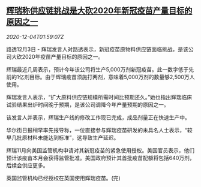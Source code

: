 <!--1607048594000-->
[辉瑞称供应链挑战是大砍2020年新冠疫苗产量目标的原因之一](https://cn.reuters.com/article/pfizer-vaccine-production-supply-chain-1-idCNKBS28E06J)
------

<div><i>2020-12-04T01:59:07Z</i></div><p>路透12月3日 - 辉瑞发言人对路透表示，新冠疫苗原物料供应链面临挑战，是该公司大砍2020年疫苗产量目标的原因之一。</p><p>辉瑞最近几周表示，预计今年该公司将生产5,000万剂新冠疫苗。此一数字低于先前的1亿剂目标。由于辉瑞疫苗须施打两剂，意味着5,000万剂的数量够2,500万人使用。</p><p>辉瑞发言人表示，“扩大原料供应链规模所需时间比预期还久。”她也指出辉瑞临床试验结果出炉时间晚于预期，是该公司调降今年产量预期的原因之一。</p><p>该发言人并表示，辉瑞生产线的修改工作现已完成，成品剂量正在快速生产中。</p><p>华尔街日报稍早率先报导称，一位直接参与辉瑞疫苗研发的未具名人士表示，“较早几批原材料未能达到标准”，这导致生产延迟。</p><p>辉瑞11月向美国监管机构申请对其新冠疫苗的紧急使用授权。美国官员表示，他们预计该疫苗本月会获得监管批准。美国政府预计其首批疫苗配额将包括640万剂，后续会供应更多。</p><p>英国监管机构已经授权在英国使用辉瑞疫苗。(完)</p>
